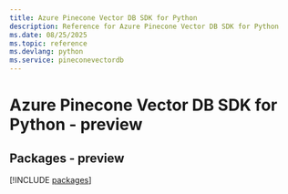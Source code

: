 ```yaml
---
title: Azure Pinecone Vector DB SDK for Python
description: Reference for Azure Pinecone Vector DB SDK for Python
ms.date: 08/25/2025
ms.topic: reference
ms.devlang: python
ms.service: pineconevectordb
---
```

# Azure Pinecone Vector DB SDK for Python - preview
## Packages - preview
[!INCLUDE [packages](pinecone-vector-db-index.md)]